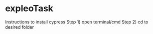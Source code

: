 # expleoTask

Instructions to install cypress
Step 1) open terminal/cmd
Step 2) cd to desired folder 